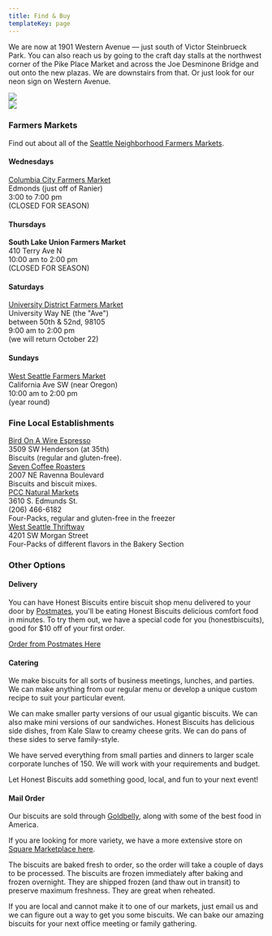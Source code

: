 ```yaml
---
title: Find & Buy
templateKey: page
---
```

We are now at 1901 Western Avenue — just south of Victor Steinbrueck Park. You can also reach us by going to the craft day stalls at the northwest corner of the Pike Place Market and across the Joe Desminone Bridge and out onto the new plazas. We are downstairs from that. Or just look for our neon sign on Western Avenue.

<div class="row">
  <div class="col-5 mx-auto">
    <img class="img-fluid page-image shadow m-3" src="/uploads/art-hb-sign.jpg">
  </div>
  <div class="col-5 mx-auto">
    <img class="img-fluid page-image shadow m-3" src="/uploads/art-serving-savor.jpg">
  </div>
</div>

<div class="dotted-line my-3"></div>

### Farmers Markets
Find out about all of the [Seattle Neighborhood Farmers Markets](http://www.seattlefarmersmarkets.org/).

<div class="row my-3">
  <div class="col-5 mx-auto">
    <h4>Wednesdays</h4>
    <a href="https://seattlefarmersmarkets.org/markets/columbia-city">Columbia City Farmers Market</a><br>
    Edmonds (just off of Ranier)<br>
    3:00 to 7:00 pm<br>
    (CLOSED FOR SEASON)
  </div>
  <div class="col-5 mx-auto">
    <h4>Thursdays</h4>
    <strong>South Lake Union Farmers Market</strong><br>
    410 Terry Ave N<br>
    10:00 am to 2:00 pm<br>
    (CLOSED FOR SEASON)
  </div>
</div>

<div class="row my-3">
  <div class="col-5 mx-auto">
    <h4>Saturdays</h4>
    <a href="http://seattlefarmersmarkets.org/markets/u-district">University District Farmers Market</a><br>
    University Way NE (the "Ave")<br>
    between 50th & 52nd, 98105<br>
    9:00 am to 2:00 pm<br>
    (we will return October 22)<br>
  </div>
  <div class="col-5 mx-auto">
    <h4>Sundays</h4>
    <a href="https://seattlefarmersmarkets.org/markets/west-seattle">West Seattle Farmers Market</a><br>
    California Ave SW (near Oregon)<br>
    10:00 am to 2:00 pm<br>
    (year round)<br>
  </div>
</div>

<div class="dotted-line my-3"></div>

### Fine Local Establishments

<div class="row my-3">
  <div class="col-5 mx-auto">
    <a href="http://thirstiestbirds.com/">Bird On A Wire Espresso</a><br>
    3509 SW Henderson (at 35th)<br>
    Biscuits (regular and gluten-free).<br>
  </div>
  <div class="col-5 mx-auto">
    <a href="https://sevencoffeeroasters.com/pages/market-cafe-u-district">Seven Coffee Roasters</a><br>
    2007 NE Ravenna Boulevard<br>
    Biscuits and biscuit mixes.<br>
  </div>
</div>

<div class="row my-3">
  <div class="col-5 mx-auto">
    <a href="https://www.pccmarkets.com/stores/columbia-city/">PCC Natural Markets</a><br>
    3610 S. Edmunds St.<br>
    (206) 466-6182<br>
    Four-Packs, regular and gluten-free in the freezer<br>
  </div>
  <div class="col-5 mx-auto">
    <a href="http://www.westseattlethriftway.com/">West Seattle Thriftway</a><br>
    4201 SW Morgan Street<br>
    Four-Packs of different flavors in the Bakery Section<br>
  </div>
</div>

<div class="dotted-line my-3"></div>

### Other Options
#### Delivery
You can have Honest Biscuits entire biscuit shop menu delivered to your door by [Postmates](https://postmates.com/sea/6de4aef3-08c6-4623-9bf2-13c0b44df631), you'll be eating Honest Biscuits delicious comfort food in minutes. To try them out, we have a special code for you (honestbiscuits), good for $10 off of your first order.

[Order from Postmates Here](https://postmates.com/sea/6de4aef3-08c6-4623-9bf2-13c0b44df631)

#### Catering
We make biscuits for all sorts of business meetings, lunches, and parties. We can make anything from our regular menu or develop a unique custom recipe to suit your particular event.

We can make smaller party versions of our usual gigantic biscuits. We can also make mini versions of our sandwiches. Honest Biscuits has delicious side dishes, from Kale Slaw to creamy cheese grits. We can do pans of these sides to serve family-style.

We have served everything from small parties and dinners to larger scale corporate lunches of 150.  We will work with your requirements and budget.

Let Honest Biscuits add something good, local, and fun to your next event!

#### Mail Order
Our biscuits are sold through [Goldbelly](https://www.goldbelly.com/honest-biscuits), along with some of the best food in America. 

If you are looking for more variety, we have a more extensive store on [Square Marketplace here](https://squareup.com/market/honest-biscuits).

The biscuits are baked fresh to order, so the order will take a couple of days to be processed.  The biscuits are frozen immediately after baking and frozen overnight.  They are shipped frozen (and thaw out in transit) to preserve maximum freshness.  They are great when reheated.

If you are local and cannot make it to one of our markets, just email us and we can figure out a way to get you some biscuits.  We can bake our amazing biscuits for your next office meeting or family gathering.
